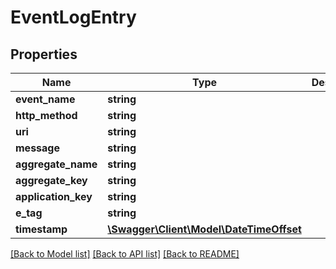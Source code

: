 # EventLogEntry

## Properties
Name | Type | Description | Notes
------------ | ------------- | ------------- | -------------
**event_name** | **string** |  | [optional] 
**http_method** | **string** |  | [optional] 
**uri** | **string** |  | [optional] 
**message** | **string** |  | [optional] 
**aggregate_name** | **string** |  | [optional] 
**aggregate_key** | **string** |  | [optional] 
**application_key** | **string** |  | [optional] 
**e_tag** | **string** |  | [optional] 
**timestamp** | [**\Swagger\Client\Model\DateTimeOffset**](DateTimeOffset.md) |  | [optional] 

[[Back to Model list]](../README.md#documentation-for-models) [[Back to API list]](../README.md#documentation-for-api-endpoints) [[Back to README]](../README.md)


